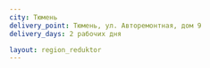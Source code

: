 ```yaml
---
city: Тюмень
delivery_point: Тюмень, ул. Авторемонтная, дом 9
delivery_days: 2 рабочих дня

layout: region_reduktor
---
```

